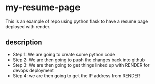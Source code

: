 # my-resume-page
This is an example of repo using python flask to have a resume page deployed with render.

## description
- Step 1: We are going to create some python code
- Step 2: We are then going to push the changes back into github
- Step 3: We are then going to get things linked up with RENDER for devops deployment
- Step 4: we are then going to get the IP address from RENDER 
